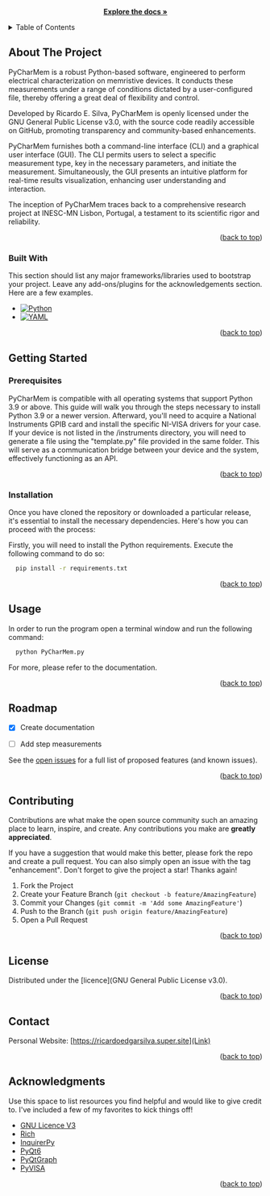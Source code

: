 <a name="readme-top"></a>



<!-- Header -->
<br />
  <p align="center">
    <br />
    <a href="https://github.com/ricardoedgarsilva/PyCharMem"><strong>Explore the docs »</strong></a>
    <br />
  </p>
</div>



<!-- TABLE OF CONTENTS -->
<details>
  <summary>Table of Contents</summary>
  <ol>
    <li>
      <a href="#about-the-project">About The Project</a>
      <ul>
        <li><a href="#built-with">Built With</a></li>
      </ul>
    </li>
    <li>
      <a href="#getting-started">Getting Started</a>
      <ul>
        <li><a href="#prerequisites">Prerequisites</a></li>
        <li><a href="#installation">Installation</a></li>
      </ul>
    </li>
    <li><a href="#usage">Usage</a></li>
    <li><a href="#roadmap">Roadmap</a></li>
    <li><a href="#contributing">Contributing</a></li>
    <li><a href="#license">License</a></li>
    <li><a href="#contact">Contact</a></li>
    <li><a href="#acknowledgments">Acknowledgments</a></li>
  </ol>
</details>



<!-- ABOUT THE PROJECT -->
## About The Project

PyCharMem is a robust Python-based software, engineered to perform electrical characterization on memristive devices. It conducts these measurements under a range of conditions dictated by a user-configured file, thereby offering a great deal of flexibility and control.

Developed by Ricardo E. Silva, PyCharMem is openly licensed under the GNU General Public License v3.0, with the source code readily accessible on GitHub, promoting transparency and community-based enhancements.

PyCharMem furnishes both a command-line interface (CLI) and a graphical user interface (GUI). The CLI permits users to select a specific measurement type, key in the necessary parameters, and initiate the measurement. Simultaneously, the GUI presents an intuitive platform for real-time results visualization, enhancing user understanding and interaction.

The inception of PyCharMem traces back to a comprehensive research project at INESC-MN Lisbon, Portugal, a testament to its scientific rigor and reliability.

<p align="right">(<a href="#readme-top">back to top</a>)</p>



### Built With

This section should list any major frameworks/libraries used to bootstrap your project. Leave any add-ons/plugins for the acknowledgements section. Here are a few examples.

* [![Python][Python]][Python-url]
* [![YAML][YAML]][YAML-url]

<p align="right">(<a href="#readme-top">back to top</a>)</p>



<!-- GETTING STARTED -->
## Getting Started

### Prerequisites


PyCharMem is compatible with all operating systems that support Python 3.9 or above. This guide will walk you through the steps necessary to install Python 3.9 or a newer version. Afterward, you'll need to acquire a National Instruments GPIB card and install the specific NI-VISA drivers for your case. If your device is not listed in the /instruments directory, you will need to generate a file using the "template.py" file provided in the same folder. This will serve as a communication bridge between your device and the system, effectively functioning as an API.

<p align="right">(<a href="#readme-top">back to top</a>)</p>


### Installation

Once you have cloned the repository or downloaded a particular release, it's essential to install the necessary dependencies. Here's how you can proceed with the process:

Firstly, you will need to install the Python requirements. Execute the following command to do so:

  ```sh
    pip install -r requirements.txt
  ```


<p align="right">(<a href="#readme-top">back to top</a>)</p>



<!-- USAGE EXAMPLES -->
## Usage

In order to run the program open a terminal window and run the following command:

  ```sh
    python PyCharMem.py
  ```

For more, please refer to the documentation.

<p align="right">(<a href="#readme-top">back to top</a>)</p>



<!-- ROADMAP -->
## Roadmap


- [X] Create documentation
- [ ] Add step measurements


See the [open issues](https://github.com/ricardoedgarsilva/PyCharMem/issues) for a full list of proposed features (and known issues).

<p align="right">(<a href="#readme-top">back to top</a>)</p>



<!-- CONTRIBUTING -->
## Contributing

Contributions are what make the open source community such an amazing place to learn, inspire, and create. Any contributions you make are **greatly appreciated**.

If you have a suggestion that would make this better, please fork the repo and create a pull request. You can also simply open an issue with the tag "enhancement".
Don't forget to give the project a star! Thanks again!

1. Fork the Project
2. Create your Feature Branch (`git checkout -b feature/AmazingFeature`)
3. Commit your Changes (`git commit -m 'Add some AmazingFeature'`)
4. Push to the Branch (`git push origin feature/AmazingFeature`)
5. Open a Pull Request

<p align="right">(<a href="#readme-top">back to top</a>)</p>



<!-- LICENSE -->
## License

Distributed under the [licence](GNU General Public License v3.0).

<p align="right">(<a href="#readme-top">back to top</a>)</p>



<!-- CONTACT -->
## Contact

Personal Website: [https://ricardoedgarsilva.super.site](Link)

<p align="right">(<a href="#readme-top">back to top</a>)</p>



<!-- ACKNOWLEDGMENTS -->
## Acknowledgments

Use this space to list resources you find helpful and would like to give credit to. I've included a few of my favorites to kick things off!


* [GNU Licence V3](https://choosealicense.com/licenses/gpl-3.0/)
* [Rich](https://pypi.org/project/rich/)
* [InquirerPy](https://pypi.org/project/inquirerpy/)
* [PyQt6](https://pypi.org/project/PyQt6/)
* [PyQtGraph](https://pypi.org/project/pyqtgraph/)
* [PyVISA](https://pypi.org/project/PyVISA/)


<p align="right">(<a href="#readme-top">back to top</a>)</p>



<!-- MARKDOWN LINKS & IMAGES -->
[license-url]: https://www.gnu.org/licenses/gpl-3.0.en.html
[Python-url]: https://www.python.org/
[Python]: https://img.shields.io/badge/Python-14354C?style=for-the-badge&logo=python&logoColor=white
[GNU-url]: https://www.gnu.org/licenses/gpl-3.0.en.html
[GNU]: https://img.shields.io/badge/License-GPLv3-blue.svg
[Rich-url]: https://pypi.org/project/rich/
[Rich]: https://img.shields.io/badge/Rich-000000?style=for-the-badge&logo=rich&logoColor=white
[InquirerPy-url]: https://pypi.org/project/inquirerpy/
[InquirerPy]: https://img.shields.io/badge/InquirerPy-000000?style=for-the-badge&logo=inquirerpy&logoColor=white
[PyQt6-url]: https://pypi.org/project/PyQt6/
[PyQt6]: https://img.shields.io/badge/PyQt6-000000?style=for-the-badge&logo=pyqt6&logoColor=white
[PyQtGraph-url]: https://pypi.org/project/pyqtgraph/
[PyQtGraph]: https://img.shields.io/badge/PyQtGraph-000000?style=for-the-badge&logo=pyqtgraph&logoColor=white
[PyVISA-url]: https://pypi.org/project/PyVISA/
[PyVISA]: https://img.shields.io/badge/PyVISA-000000?style=for-the-badge&logo=pyvisa&logoColor=white
[YAML-url]: https://yaml.org/
[YAML]: https://img.shields.io/badge/YAML-000000?style=for-the-badge&logo=yaml&logoColor=white